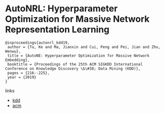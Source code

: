 # AutoNRL: Hyperparameter Optimization for Massive Network Representation Learning

```
@inproceedings{autonrl_kdd19,
 author = {Tu, Ke and Ma, Jianxin and Cui, Peng and Pei, Jian and Zhu, Wenwu},
 title = {AutoNE: Hyperparameter Optimization for Massive Network Embedding},
 booktitle = {Proceedings of the 25th ACM SIGKDD International Conference on Knowledge Discovery \&\#38; Data Mining (KDD)},
 pages = {216--225},
 year = {2019}
}
```

links
- [kdd](https://www.kdd.org/kdd2019/accepted-papers/view/autonrl-hyperparameter-optimization-for-massive-network-representation-lear)
- [acm](https://dl.acm.org/citation.cfm?id=3330848)
